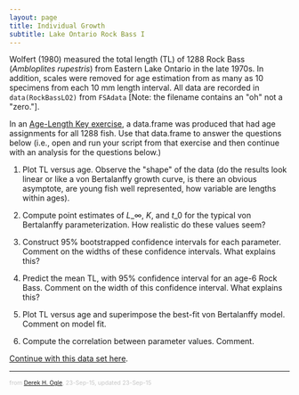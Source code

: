 ```yaml
---
layout: page
title: Individual Growth
subtitle: Lake Ontario Rock Bass I
---
```


<style type="text/css">
ol ol { list-style-type: lower-alpha; }
</style>

Wolfert (1980) measured the total length (TL) of 1288 Rock Bass (*Ambloplites rupestris*) from Eastern Lake Ontario in the late 1970s.  In addition, scales were removed for age estimation from as many as 10 specimens from each 10 mm length interval.  All data are recorded in `data(RockBassLO2)` from `FSAdata` [Note: the filename contains an "oh" not a "zero."].

In an [Age-Length Key exercise](ALK_LORockBass_2.html), a data.frame was produced that had age assignments for all 1288 fish.  Use that data.frame to answer the questions below (i.e., open and run your script from that exercise and then continue with an analysis for the questions below.)

1. Plot TL versus age.  Observe the "shape" of the data (do the results look linear or like a von Bertalanffy growth curve, is there an obvious asymptote, are young fish well represented, how variable are lengths within ages).

1. Compute point estimates of $L\_{\infty}$, $K$, and $t\_{0}$ for the typical von Bertalanffy parameterization.  How realistic do these values seem?

1. Construct 95% bootstrapped confidence intervals for each parameter.  Comment on the widths of these confidence intervals.  What explains this?

1. Predict the mean TL, with 95% confidence interval for an age-6 Rock Bass.  Comment on the width of this confidence interval.  What explains this?

1. Plot TL versus age and superimpose the best-fit von Bertalanffy model.  Comment on model fit.

1. Compute the correlation between parameter values.  Comment.

[Continue with this data set here](Growth_LORockBass_2.html).

---
<p style="font-size: 0.75em; color: c6c6c6;">from <a href="http://derekogle.com">Derek H. Ogle</a>, 23-Sep-15, updated 23-Sep-15</p>

